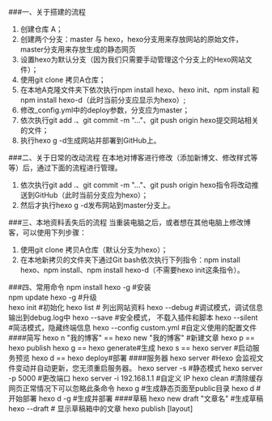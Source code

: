 ###一、关于搭建的流程

1. 创建仓库 A；
2. 创建两个分支：master 与 hexo，hexo分支用来存放网站的原始文件，master分支用来存放生成的静态网页
3. 设置hexo为默认分支（因为我们只需要手动管理这个分支上的Hexo网站文件）；
4. 使用git clone  拷贝A仓库；
5. 在本地A克隆文件夹下依次执行npm install hexo、hexo init、npm install 和 npm install hexo-d（此时当前分支应显示为hexo）;
6. 修改_config.yml中的deploy参数，分支应为master；
7. 依次执行git add .、git commit -m "..."、git push origin hexo提交网站相关的文件；
8. 执行hexo g -d生成网站并部署到GitHub上。

###二、关于日常的改动流程
在本地对博客进行修改（添加新博文、修改样式等等）后，通过下面的流程进行管理。
1. 依次执行git add .、git commit -m "..."、git push origin hexo指令将改动推送到GitHub（此时当前分支应为hexo）；
2. 然后才执行hexo g -d发布网站到master分支上。

###三、本地资料丢失后的流程
当重装电脑之后，或者想在其他电脑上修改博客，可以使用下列步骤：
1. 使用git clone 拷贝A仓库（默认分支为hexo）；
2. 在本地新拷贝的文件夹下通过Git bash依次执行下列指令：npm install hexo、npm install、npm install hexo-d（不需要hexo init这条指令）。

###四、常用命令
npm install hexo -g #安装  
npm update hexo -g #升级  
hexo init #初始化
hexo list <type>      #  列出网站资料
hexo --debug   #调试模式，调试信息输出到debug.log中
hexo --save   #安全模式， 不载入插件和脚本
hexo --silent   #简洁模式，隐藏终端信息
hexo --config custom.yml   #自定义使用的配置文件
####简写
hexo n "我的博客" == hexo new "我的博客" #新建文章
hexo p == hexo publish
hexo g == hexo generate#生成
hexo s == hexo server #启动服务预览
hexo d == hexo deploy#部署
####服务器
hexo server #Hexo 会监视文件变动并自动更新，您无须重启服务器。
hexo server -s #静态模式
hexo server -p 5000 #更改端口
hexo server -i 192.168.1.1 #自定义 IP
hexo clean #清除缓存 网页正常情况下可以忽略此条命令
hexo g #生成静态页面至public目录
hexo d #开始部署
hexo d -g #生成并部署
####草稿
hexo new draft "文章名" #生成草稿
hexo --draft # 显示草稿箱中的文章
hexo publish [layout] <title> // 发布
####新建
hexo new page "pageName" #新建页面
hexo new [layout] <title>#新建文章 默认post 布局
####设置文章摘要
以上是文章摘要 <!--more--> 以下是余下全文 

